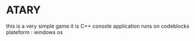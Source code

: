 # ATARY
this is a very simple game it is C++ console application runs on codeblocks plateform : windows os
